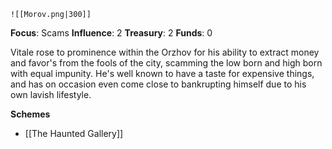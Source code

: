 	![[Morov.png|300]]

**Focus**: Scams 
**Influence**: 2 
**Treasury**: 2 
**Funds**: 0 

Vitale rose to prominence within the Orzhov for his ability to extract money and favor's from the fools of the city, scamming the low born and high born with equal impunity. He's well known to have a taste for expensive things, and has on occasion even come close to bankrupting himself due to his own lavish lifestyle.

__**Schemes**__
- [[The Haunted Gallery]]

